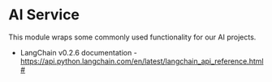 # AI Service
This module wraps some commonly used functionality for our AI projects.

* LangChain v0.2.6 documentation - https://api.python.langchain.com/en/latest/langchain_api_reference.html#
